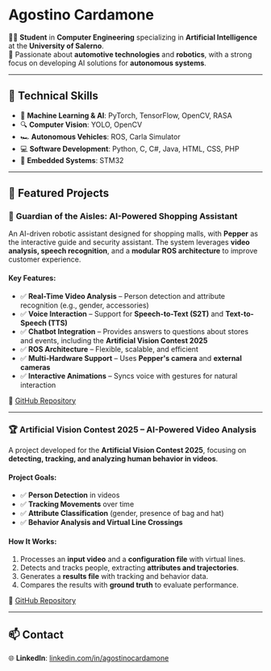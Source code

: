 # Agostino Cardamone

👨‍💻 **Student** in **Computer Engineering** specializing in **Artificial Intelligence** at the **University of Salerno**.  
🚗 Passionate about **automotive technologies** and **robotics**, with a strong focus on developing AI solutions for **autonomous systems**.

---

## 🔧 Technical Skills
- 🧠 **Machine Learning & AI**: PyTorch, TensorFlow, OpenCV, RASA
- 🔍 **Computer Vision**: YOLO, OpenCV
- 🏎️ **Autonomous Vehicles**: ROS, Carla Simulator
- 💻 **Software Development**: Python, C, C#, Java, HTML, CSS, PHP
- 🔌 **Embedded Systems**: STM32

---

## 📌 Featured Projects

### 🤖 **Guardian of the Aisles: AI-Powered Shopping Assistant**
An AI-driven robotic assistant designed for shopping malls, with **Pepper** as the interactive guide and security assistant. The system leverages **video analysis, speech recognition**, and a **modular ROS architecture** to improve customer experience.

#### Key Features:
- ✅ **Real-Time Video Analysis** – Person detection and attribute recognition (e.g., gender, accessories)
- ✅ **Voice Interaction** – Support for **Speech-to-Text (S2T)** and **Text-to-Speech (TTS)**
- ✅ **Chatbot Integration** – Provides answers to questions about stores and events, including the **Artificial Vision Contest 2025**
- ✅ **ROS Architecture** – Flexible, scalable, and efficient
- ✅ **Multi-Hardware Support** – Uses **Pepper's camera** and **external cameras**
- ✅ **Interactive Animations** – Syncs voice with gestures for natural interaction

🔗 [GitHub Repository](https://github.com/Crostino14/Cognitive-Robotics-Group-4)

---

### 🏆 **Artificial Vision Contest 2025 – AI-Powered Video Analysis**
A project developed for the **Artificial Vision Contest 2025**, focusing on **detecting, tracking, and analyzing human behavior in videos**.

#### Project Goals:
- ✅ **Person Detection** in videos
- ✅ **Tracking Movements** over time
- ✅ **Attribute Classification** (gender, presence of bag and hat)
- ✅ **Behavior Analysis and Virtual Line Crossings**

#### How It Works:
1. Processes an **input video** and a **configuration file** with virtual lines.
2. Detects and tracks people, extracting **attributes and trajectories**.
3. Generates a **results file** with tracking and behavior data.
4. Compares the results with **ground truth** to evaluate performance.

🔗 [GitHub Repository](https://github.com/Crostino14/Artificial-Vision-Group-4)

---

## 📫 Contact

🌐 **LinkedIn**: [linkedin.com/in/agostinocardamone](https://linkedin.com/in/agostinocardamone)
